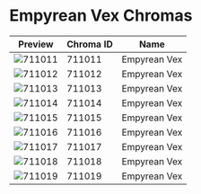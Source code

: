 # Empyrean Vex Chromas



| Preview | Chroma ID | Name |
|---------|-----------|------|
| ![711011](https://raw.communitydragon.org/latest/plugins/rcp-be-lol-game-data/global/default/v1/champion-chroma-images/711/711011.png) | 711011 | Empyrean Vex |
| ![711012](https://raw.communitydragon.org/latest/plugins/rcp-be-lol-game-data/global/default/v1/champion-chroma-images/711/711012.png) | 711012 | Empyrean Vex |
| ![711013](https://raw.communitydragon.org/latest/plugins/rcp-be-lol-game-data/global/default/v1/champion-chroma-images/711/711013.png) | 711013 | Empyrean Vex |
| ![711014](https://raw.communitydragon.org/latest/plugins/rcp-be-lol-game-data/global/default/v1/champion-chroma-images/711/711014.png) | 711014 | Empyrean Vex |
| ![711015](https://raw.communitydragon.org/latest/plugins/rcp-be-lol-game-data/global/default/v1/champion-chroma-images/711/711015.png) | 711015 | Empyrean Vex |
| ![711016](https://raw.communitydragon.org/latest/plugins/rcp-be-lol-game-data/global/default/v1/champion-chroma-images/711/711016.png) | 711016 | Empyrean Vex |
| ![711017](https://raw.communitydragon.org/latest/plugins/rcp-be-lol-game-data/global/default/v1/champion-chroma-images/711/711017.png) | 711017 | Empyrean Vex |
| ![711018](https://raw.communitydragon.org/latest/plugins/rcp-be-lol-game-data/global/default/v1/champion-chroma-images/711/711018.png) | 711018 | Empyrean Vex |
| ![711019](https://raw.communitydragon.org/latest/plugins/rcp-be-lol-game-data/global/default/v1/champion-chroma-images/711/711019.png) | 711019 | Empyrean Vex |